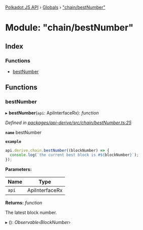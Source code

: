[Polkadot JS API](../README.md) › [Globals](../globals.md) › ["chain/bestNumber"](_chain_bestnumber_.md)

# Module: "chain/bestNumber"

## Index

### Functions

* [bestNumber](_chain_bestnumber_.md#bestnumber)

## Functions

###  bestNumber

▸ **bestNumber**(`api`: ApiInterfaceRx): *function*

*Defined in [packages/api-derive/src/chain/bestNumber.ts:25](https://github.com/polkadot-js/api/blob/5867f8ab0c/packages/api-derive/src/chain/bestNumber.ts#L25)*

**`name`** bestNumber

**`example`** 
<BR>

```javascript
api.derive.chain.bestNumber((blockNumber) => {
  console.log(`the current best block is #${blockNumber}`);
});
```

**Parameters:**

Name | Type |
------ | ------ |
`api` | ApiInterfaceRx |

**Returns:** *function*

The latest block number.

▸ (): *Observable‹BlockNumber›*
